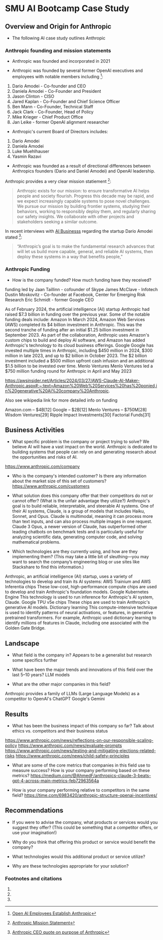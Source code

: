 # SMU AI Bootcamp Case Study

## Overview and Origin for Anthropic

* The following AI case study outlines Anthropic

### Anthropic founding and mission statements


* Anthropic was founded and incorporated in
2021

* Anthropic was founded by several former OpenAI executives and employees with notable members including [^1]:
1. Dario Amodei - Co-founder and CEO
2. Daniela Amodei - Co-Founder and President 
3. Jason Clinton - CISO
4. Jared Kaplan - Co-Founder and Chief Science Officer
5. Ben Mann - Co-Founder, Technical Staff
6. Jack Clark - Co-Founder, Head of Policy
7. Mike Krieger - Chief Product Office
8. Jan Leike - former OpenAI alignment researcher


* Anthropic's current Board of Directors includes:
1. Dario Amodei
2. Daniela Amodei
3. Luke Muehlhauser
4. Yasmin Razavi

* Anthropic was founded as a result of directional differences between Anthropics founders (Dario and Daniel Amodei) and OpenAI leadership.   

Anthropic provides a very clear mission statiement [^2]:

>Anthropic exists for our mission: to ensure transformative AI helps people and society flourish. Progress this decade may be rapid, and we expect increasingly capable systems to pose novel challenges. We pursue our mission by building frontier systems, studying their behaviors, working to responsibly deploy them, and regularly sharing our safety insights. We collaborate with other projects and stakeholders seeking a similar outcome.

In recent interviews with [AI Businesss](https://aibusiness.com/verticals/eleven-openai-employees-break-off-to-establish-anthropic-raise-124m) regarding the startup Dario Amodei stated [^3]:

>“Anthropic’s goal is to make the fundamental research advances that will let us build more capable, general, and reliable AI systems, then deploy these systems in a way that benefits people,” 

### Anthropic Funding

* How is the company funded? How much funding have they received?

funding led by
Jaan Taillinn - cofounder of Skype
James McClave - Infotech
Dustin Moskovitz - Co-founder at Facebook, Center for Emerging Risk Research
Eric Schmidt - former Google CEO

As of February 2024, the artificial intelligence (AI) startup Anthropic had raised $7.3 billion in funding over the previous year. Some of the notable funding deals include:
Amazon
In March 2024, Amazon Web Services (AWS) completed its $4 billion investment in Anthropic. This was the second tranche of funding after an initial $1.25 billion investment in September 2023. As part of the collaboration, Anthropic uses Amazon's custom chips to build and deploy AI software, and Amazon has added Anthropic's technology to its cloud business offerings.
Google
Google has invested multiple times in Anthropic, including $450 million in 2024, $300 million in late 2023, and up to $2 billion in October 2023. The $2 billion investment included a $500 million upfront cash infusion and an additional $1.5 billion to be invested over time.
Menlo Ventures
Menlo Ventures led a $750 million funding round for Anthropic in April and May 2023

https://awsinsider.net/Articles/2024/03/27/AWS-Claude-AI-Maker-Anthropic.aspx#:~:text=Amazon%20Web%20Services%20has%20ponied,in%20generative%20AI%20company%20Anthropic.

Also see wikipedia link for more detailed info on funding

Amazon.com – $4B[12]
Google – $2B[12]
Menlo Ventures – $750M[28]
Wisdom Ventures[29]
Ripple Impact Investments[30]
Factorial Funds[31]

## Business Activities

* What specific problem is the company or project trying to solve?
We believe AI will have a vast impact on the world. Anthropic is dedicated to building systems that people can rely on and generating research about the opportunities and risks of AI.

https://www.anthropic.com/company


* Who is the company's intended customer? Is there any information about the market size of this set of customers?
https://www.anthropic.com/customers

* What solution does this company offer that their competitors do not or cannot offer? (What is the unfair advantage they utilize?)
Anthropic's goal is to build reliable, interpretable, and steerable AI systems. One of their AI systems, Claude, is a group of models that includes Haiku, Sonnet, and Opus. Claude is multimodal, meaning it can process more than text inputs, and can also process multiple images in one request. Claude 3 Opus, a newer version of Claude, has outperformed other leading chatbots on benchmark tests and is particularly useful for analyzing scientific data, generating computer code, and solving mathematical problems. 

* Which technologies are they currently using, and how are they implementing them? (This may take a little bit of sleuthing&mdash;you may want to search the company’s engineering blog or use sites like Stackshare to find this information.)

Anthropic, an artificial intelligence (AI) startup, uses a variety of technologies to develop and train its AI systems:
AWS Trainium and AWS Inferentia chips
These low-cost, high-performance compute chips are used to develop and train Anthropic's foundation models.
Google Kubernetes Engine
This technology is used to run inference for Anthropic's AI system, Claude.
Google TPU v5e chips
These chips are used to train Anthropic's generative AI models.
Dictionary learning
This compute-intensive technique is used to identify patterns of neural activations, or features, in generative pretrained transformers. For example, Anthropic used dictionary learning to identify millions of features in Claude, including one associated with the Golden Gate Bridge.

## Landscape

* What field is the company in?
Appears to be a generalist but research some specifics further

* What have been the major trends and innovations of this field over the last 5&ndash;10 years?
LLM models

* What are the other major companies in this field?

Anthropic provides a family of LLMs (Large Language Models) as a competitor to 
OpenAI's ChatGPT
Google's Gemini


## Results

* What has been the business impact of this company so far?
Talk about ethics vs. competitors and their business status

https://www.anthropic.com/news/reflections-on-our-responsible-scaling-policy
https://www.anthropic.com/news/evaluate-prompts
https://www.anthropic.com/news/testing-and-mitigating-elections-related-risks
https://www.anthropic.com/news/child-safety-principles



* What are some of the core metrics that companies in this field use to measure success? How is your company performing based on these metrics?
https://medium.com/@AhmedF/anthropics-claude-3-beats-gpt-4-across-main-metrics-feb72963564a

* How is your company performing relative to competitors in the same field?
https://time.com/6983420/anthropic-structure-openai-incentives/

## Recommendations

* If you were to advise the company, what products or services would you suggest they offer? (This could be something that a competitor offers, or use your imagination!)

* Why do you think that offering this product or service would benefit the company?

* What technologies would this additional product or service utilize?

* Why are these technologies appropriate for your solution?

### Footnotes and citations

1. [^1]: [Open AI Employees Establish Anthropic](https://aibusiness.com/verticals/eleven-openai-employees-break-off-to-establish-anthropic-raise-124m#close-modal)

2. [^2]: [Anthropic Mission Statement](https://www.anthropic.com/company)

3. [^3]: [Anthropic CEO quote on purpose of Anthropic](https://aibusiness.com/verticals/eleven-openai-employees-break-off-to-establish-anthropic-raise-124m)